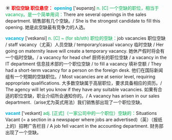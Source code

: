 ☀ <font color="red">**职位空缺 职位悬空：**</font>
<font color="sky blue">**opening**</font> ['əʊpənɪŋ] 
<font color="#00b050">n. [C] 一个空缺的职位，相当于vacancy。是一个简单用词：</font>There are several openings in the sales department. 销售部有几个空缺。/ She is the strongest candidate to fill this opening. 她是此空缺最有竞争力的人选。
           
<font color="sky blue">**vacancy**</font> [ˈveɪkənsi]
<font color="#00b050">n. [C] ~ (for sb/sth) 职位的空缺：</font>job vacancies 职位空缺 / staff vacancy（尤英）人员空缺 / temporary/casual vacancy 临时空缺 / Her going on maternity leave will create a temporary vacancy. 她休产假时将会有一个临时空缺。/ a vacancy for head chef 厨师长的职位空缺 / a vacancy in the IT department 信息技术部的一个职位空缺 / to fill a vacancy 填补空额 / They had a short-term vacancy for a person on the foreign desk. 他们在国际新闻组有一个短期的空缺职位。/ Most vacancies are at senior level, requiring appropriate qualifications. 大多数空缺属于高层职位，要求具备相应的资历。/ The agency will let you know if they have any suitable vacancies. 如果有合适的职位空缺，职业介绍所会通知你的。/ A vacancy has arisen in our sales department.（arise尤为英式用法）我们销售部出现了一个职位空缺。

<font color="sky blue">**vacant**</font> ['veɪkənt] 
<font color="#00b050">adj. [正式]（一家公司中的一个职位）空缺的：</font>Situations Vacant (= a section in a newspaper where jobs are advertised)（英）（报纸上的）招聘广告栏目 / A job fell vacant in the accounting department. 财务部出现了一个空缺。
